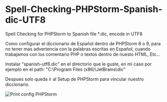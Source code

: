 # Spell-Checking-PHPStorm-Spanish-dic-UTF8
Spell Checking for PHPStorm to Spanish file *.dic, encode in UTF8

Como configurar el diccionario de Español dentro de PHPStorm 8 o 9, para no tener mas advertencia con la palabras escritas en Español, cuando trabajamos con los comentario PHP o textos dentro de nuesto HTML, Etc...

Instalar "spanish-utf8.dic" en el directorio que le guste, en mi caso por ejemplo en el path: 
"C:\Program Files (x86)\JetBrains\dic"

Despues solo queda ir al Setup de PHPStorm para vincular nuestro diccionario.

![Print config PHPStorm](http://s25.postimg.org/a9hknho4v/Print_de_pantalla_633.jpg)
